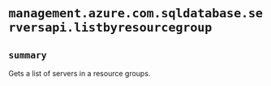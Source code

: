 # `management.azure.com.sqldatabase.serversapi.listbyresourcegroup`

## `summary`
Gets a list of servers in a resource groups.


